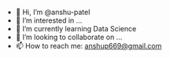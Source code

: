 - 👋 Hi, I’m @anshu-patel
- 👀 I’m interested in ...
- 🌱 I’m currently learning Data Science
- 💞️ I’m looking to collaborate on ...
- 📫 How to reach me: anshup669@gmail.com

<!---
anshu-patel/anshu-patel is a ✨ special ✨ repository because its `README.md` (this file) appears on your GitHub profile.
You can click the Preview link to take a look at your changes.
--->
